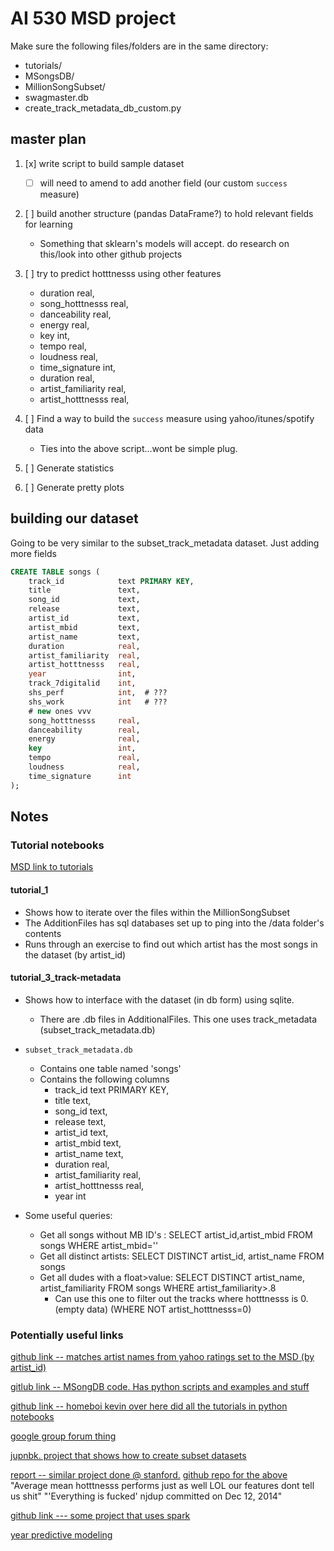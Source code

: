 # AI 530 MSD project

Make sure the following files/folders are in the same directory:
+ tutorials/
+ MSongsDB/
+ MillionSongSubset/
+ swagmaster.db
+ create_track_metadata_db_custom.py


## master plan

1. [x] write script to build sample dataset 
    + [ ] will need to amend to add another field (our custom `success` measure) 

2. [ ] build another structure (pandas DataFrame?) to hold relevant fields for learning  
    + Something that sklearn's models will accept.  do research on this/look into other github projects

3. [ ] try to predict hotttnesss using other features 
    + duration            real, 
    + song_hotttnesss     real, 
    + danceability        real, 
    + energy              real, 
    + key                 int,
    + tempo               real, 
    + loudness            real, 
    + time_signature      int, 
    + duration            real,
    + artist_familiarity  real,
    + artist_hotttnesss   real,

4. [ ] Find a way to build the `success` measure using yahoo/itunes/spotify data 
    + Ties into the above script...wont be simple plug.
 
5.  [ ] Generate statistics 
6.  [ ] Generate pretty plots 


## building our dataset 

Going to be very similar to the subset_track_metadata dataset.  Just adding more fields 

```sql
CREATE TABLE songs (
    track_id            text PRIMARY KEY,
    title               text,
    song_id             text,
    release             text,
    artist_id           text,
    artist_mbid         text,
    artist_name         text,
    duration            real,
    artist_familiarity  real,
    artist_hotttnesss   real,
    year                int,
    track_7digitalid    int,
    shs_perf            int,  # ???
    shs_work            int   # ???
    # new ones vvv
    song_hotttnesss     real, 
    danceability        real, 
    energy              real, 
    key                 int,
    tempo               real, 
    loudness            real, 
    time_signature      int
);
```



## Notes

### Tutorial notebooks 
[MSD link to tutorials](https://labrosa.ee.columbia.edu/millionsong/pages/tutorial)
#### tutorial_1
+ Shows how to iterate over the files within the MillionSongSubset
+ The AdditionFiles has sql databases set up to ping into the /data folder's contents 
+ Runs through an exercise to find out which artist has the most songs in the dataset (by artist_id)


#### tutorial_3_track-metadata 
+ Shows how to interface with the dataset (in db form) using sqlite.
    * There are .db files in AdditionalFiles.  This one uses track_metadata (subset_track_metadata.db)

+ `subset_track_metadata.db`
    * Contains one table named 'songs'
    * Contains the following columns
        - track_id text PRIMARY KEY, 
        - title text, 
        - song_id text, 
        - release text, 
        - artist_id text, 
        - artist_mbid text, 
        - artist_name text, 
        - duration real, 
        - artist_familiarity real, 
        - artist_hotttnesss real, 
        - year int
+ Some useful queries:
    * Get all songs without MB ID's : SELECT artist_id,artist_mbid FROM songs WHERE artist_mbid=''
    * Get all distinct artists: SELECT DISTINCT artist_id, artist_name FROM songs
    * Get all dudes with a float>value: SELECT DISTINCT artist_name, artist_familiarity FROM songs WHERE artist_familiarity>.8
        - Can use this one to filter out the tracks where hotttnesss is 0. (empty data) (WHERE NOT artist_hotttnesss=0)

### Potentially useful links

[github link -- matches artist names from yahoo ratings set to the MSD (by artist_id)](https://github.com/tbertinmahieux/MSongsDB/blob/master/Tasks_Demos/YahooRatings/match_artist_names.py)

[gitlub link -- MSongDB code.  Has python scripts and examples and stuff](https://github.com/tbertinmahieux/MSongsDB)
  
[github link -- homeboi kevin over here did all the tutorials in python notebooks](https://github.com/kevin11hg/msong)
  
[google group forum thing](https://groups.google.com/forum/#!forum/millionsongdataset)
  
[jupnbk. project that shows how to create subset datasets](http://nbviewer.jupyter.org/github/ds3-at-ucsd/msd-fp-p1/blob/master/grab_msd_data.ipynb)
  
[report -- similar project done @ stanford.](http://cs229.stanford.edu/proj2014/Angela%20Xue,%20Nick%20Dupoux,%20Predicting%20the%20Commercial%20Success%20of%20Songs%20Based%20on%20Lyrics%20and%20Other%20Metrics.pdf)
[github repo for the above](https://github.com/njdup/music_success_predictor_v2)
"Average mean hotttnesss performs just as well LOL our features dont tell us shit" 
"'Everything is fucked' njdup committed on Dec 12, 2014"
  
[github link --- some project that uses spark](https://github.com/hsudarshan/Trend_Analysis_MSD_using_Spark/blob/master/CSE740ProjectReport.pdf)
  
[year predictive modeling](http://ds3-at-ucsd.github.io/msd-fp-p1/)